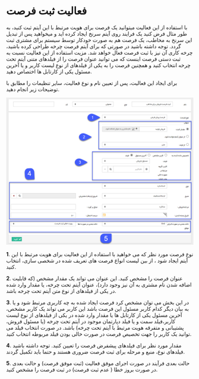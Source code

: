 #  فعالیت ثبت فرصت  

با استفاده از این فعالیت میتوانید یک فرصت برای هویت مرتبط با این آیتم ثبت کنید، به طور مثال فرض کنید یک فرایند روی آیتم سرنخ ایجاد کرده اید و میخواهید پس از تبدیل این سرنخ به مخاطب، یک فرصت هم به صورت خودکار توسط سیستم برای مشتری ثبت گردد. توجه داشته باشید در صورتی که برای آیتم فرصت چرخه طراحی کرده باشید، چرخه کاری آن نیز با ثبت فرصت فعال خواهد شد. مزیت استفاده از این فعالیت نسبت به ثبت دستی فرصت اینست که می توانید عنوان فرصت را از فیلدهای متنی آیتم تحت چرخه انتخاب کنید و همچنین فرصت را به یکی از فیلدهای از نوع لیست کاربر و یا آخرین مسئول یکی از کارتابل ها اختصاص دهید.

برای ایجاد این فعالیت، پس از تعیین نام و نوع فعالیت، سایر تنظیمات را مطابق با توضیحات زیر انجام دهید.

![](CreateSaleOpportunity.png)

**1**.  نوع فرصت مورد نظر که می خواهید با استفاده از این فعالیت برای هویت مرتبط با این آیتم ایجاد شود ، از بین لیست انواع فرصت های تعریف شده در شخصی سازی، انتخاب کنید.

**2**. عنوان فرصت را مشخص کنید. این عنوان می تواند یک مقدار مشخص (که قابلیت اضافه شدن نام مشتری به آن نیز وجود دارد)، عنوان آیتم تحت چرخه، یا مقدار وارد شده در یکی از فیلدهای از نوع متن آیتم تحت چرخه باشد.

**3**. در این بخش می توان مشخص کرد فرصت ایجاد شده به چه کاربری مرتبط شود و یا به بیان دیگر کدام کاربر مسئول این فرصت باشد این کاربر می تواند یک کاربر مشخص، آخرین مسئول یکی از کارتابل ها یا مقدار وارد شده در یکی از فیلدهای از نوع لیست کاربر،فیلد سمت و یا فیلد دپارتمان موجود در آیتم تحت چرخه (یا مسئول فروش، پشتیبانی و متفرقه هویت مرتبط با آیتم تحت چرخه) باشد. در صورت انتخاب فیلد می توانید یک کاربر را جهت تخصیص فرصت در صورت خالی بودن فیلد مربوطه انتخاب کنید.

**4**. مقدار مورد نظر برای فیلدهای پیشفرض فرصت را تعیین کنید. توجه داشته باشید فیلدهای نوع، منبع و مرحله  برای ثبت فرصت ضروری هستند و حتما باید تکمیل گردند.
 
**5**. حالت بعدی فرآیند در صورت اجرای موفق فعالیت (ثبت موفق فرصت) و حالت بعدی در صورت بروز خطا ( عدم ثبت فرصت) در ثبت فرصت را مشخص کنید.
